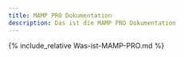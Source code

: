 ```yaml
---
title: MAMP PRO Dokumentation
description: Das ist die MAMP PRO Dokumentation
---
```

{% include_relative Was-ist-MAMP-PRO.md %}

